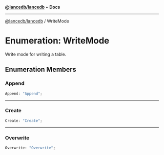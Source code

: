 [**@lancedb/lancedb**](../README.md) • **Docs**

***

[@lancedb/lancedb](../README.md) / WriteMode

# Enumeration: WriteMode

Write mode for writing a table.

## Enumeration Members

### Append

```ts
Append: "Append";
```

***

### Create

```ts
Create: "Create";
```

***

### Overwrite

```ts
Overwrite: "Overwrite";
```
